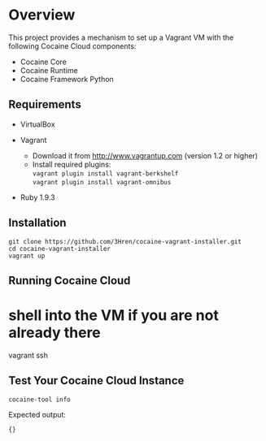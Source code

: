 # Overview

This project provides a mechanism to set up a Vagrant VM with the following Cocaine Cloud components:

* Cocaine Core
* Cocaine Runtime
* Cocaine Framework Python


## Requirements

* VirtualBox

* Vagrant
    - Download it from http://www.vagrantup.com (version 1.2 or higher)
    - Install required plugins:  
     `vagrant plugin install vagrant-berkshelf`  
     `vagrant plugin install vagrant-omnibus`
     
* Ruby 1.9.3


## Installation

```
git clone https://github.com/3Hren/cocaine-vagrant-installer.git
cd cocaine-vagrant-installer
vagrant up
```


## Running Cocaine Cloud

# shell into the VM if you are not already there
vagrant ssh


## Test Your Cocaine Cloud Instance

```
cocaine-tool info
```

Expected output:
```
{}
```
